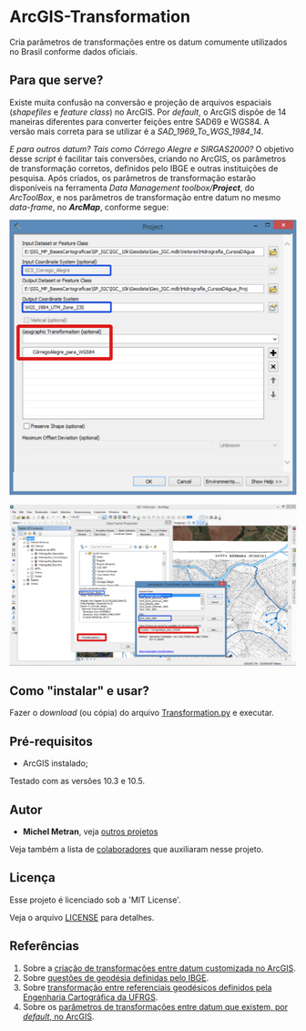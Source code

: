 # ArcGIS-Transformation
Cria parâmetros de transformações entre os datum comumente utilizados no Brasil conforme dados oficiais.

## Para que serve?
Existe muita confusão na conversão e projeção de arquivos espaciais (*shapefiles* e *feature class*) no ArcGIS.
Por *default*, o ArcGIS dispõe de 14 maneiras diferentes para converter feições entre SAD69 e WGS84. A versão mais correta para se utilizar é a *SAD_1969_To_WGS_1984_14*.

*E para outros datum? Tais como Córrego Alegre e SIRGAS2000?*
O objetivo desse *script* é facilitar tais conversões, criando no ArcGIS, os parâmetros de transformação corretos, definidos pelo IBGE e outras instituições de pesquisa. Após criados, os parâmetros de transformação estarão disponíveis na ferramenta *Data Management toolbox/**Project***, do *ArcToolBox*, e nos parâmetros de transformação entre datum no mesmo *data-frame*, no ***ArcMap***, conforme segue:

![Project](ScreenShots/Project.png)

![Transformation](ScreenShots/Transformation.png)

## Como "instalar" e usar?
Fazer o *download* (ou cópia) do arquivo [Transformation.py](Scripts/Transformation.py) e executar.

## Pré-requisitos
- ArcGIS instalado;

Testado com as versões 10.3 e 10.5.

## Autor
* **Michel Metran**, veja [outros projetos](https://michelmetran.com)

Veja também a lista de [colaboradores](https://github.com/michelmetran/ArcGIS-Transformation/settings/collaboration) que auxiliaram nesse projeto.

## Licença
Esse projeto é licenciado sob a 'MIT License'.

Veja o arquivo [LICENSE](LICENSE) para detalhes.

## Referências
1.	Sobre a [criação de transformações entre datum customizada no ArcGIS](http://desktop.arcgis.com/en/arcmap/10.5/tools/data-management-toolbox/create-custom-geographic-transformation.htm).
2.	Sobre [questões de geodésia definidas pelo IBGE](http://www.ibge.gov.br/home/geociencias/geodesia/pmrg/faq.shtm).
3.	Sobre [transformação entre referenciais geodésicos definidos pela Engenharia Cartográfica da UFRGS](http://www.ufrgs.br/engcart/Teste/refer_exp.html).
4.	Sobre os [parâmetros de transformações entre datum que existem, por *default*, no ArcGIS](http://help.arcgis.com/en/arcgisdesktop/10.0/help/003r/pdf/geographic_transformations.pdf).
